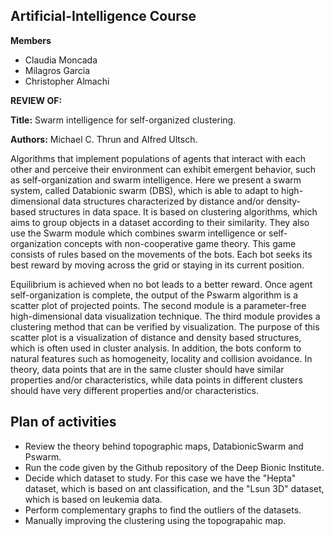 ## Artificial-Intelligence Course

**Members**
  - Claudia Moncada
  - Milagros Garcia
  - Christopher Almachi

**REVIEW OF:**

**Title:** Swarm intelligence for self-organized clustering.

**Authors:** Michael C. Thrun and Alfred Ultsch.

Algorithms that implement populations of agents that interact with each other and perceive their environment can exhibit emergent behavior, such as self-organization and swarm intelligence. Here we present a swarm system, called Databionic swarm (DBS), which is able to adapt to high-dimensional data structures characterized by distance and/or density-based structures in data space. It is based on clustering algorithms, which aims to group objects in a dataset according to their similarity. They also use the Swarm module which combines swarm intelligence or self-organization concepts with non-cooperative game theory. This game consists of rules based on the movements of the bots. Each bot seeks its best reward by moving across the grid or staying in its current position. 

Equilibrium is achieved when no bot leads to a better reward. Once agent self-organization is complete, the output of the Pswarm algorithm is a scatter plot of projected points. The second module is a parameter-free high-dimensional data visualization technique. The third module provides a clustering method that can be verified by visualization. The purpose of this scatter plot is a visualization of distance and density based structures, which is often used in cluster analysis. In addition, the bots conform to natural features such as homogeneity, locality and collision avoidance. In theory, data points that are in the same cluster should have similar properties and/or characteristics, while data points in different clusters should have very different properties and/or characteristics.


## Plan of activities 
  - Review the theory behind topographic maps, DatabionicSwarm and Pswarm.
  - Run the code given by the Github repository of the Deep Bionic Institute.
  - Decide which dataset to study. For this case we have the "Hepta" dataset, which is based on ant classification, and the "Lsun 3D" dataset, which is based on leukemia data. 
  - Perform complementary graphs to find the outliers of the datasets.
  - Manually improving the clustering using the topograpahic map.

